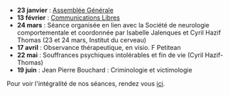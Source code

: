 - **23 janvier** : [Assemblée Générale](/seances/2023/janvier-2023-assemblee-generale)
- **13 février** : [Communications Libres](/seances/2023/fevrier-2023-communications-libres)
- **24 mars** : Séance organisée en lien avec la Société de neurologie comportementale et coordonnée par Isabelle Jalenques et Cyril Hazif Thomas (23 et 24 mars, Institut du cerveau)
- **17 avril** : Observance thérapeutique, en visio. F Petitean
- **22 mai** : Souffrances psychiques intolérables et fin de vie (Cyril Hazif-Thomas)
- **19 juin** : Jean Pierre Bouchard : Criminologie et victimologie

Pour voir l'intégralité de nos séances, rendez vous [ici](/seances/).
